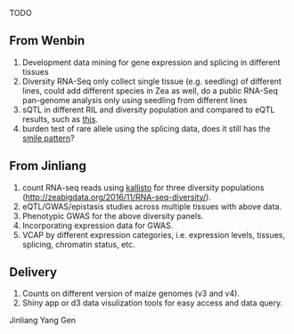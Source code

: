 TODO

## From Wenbin
1. Development data mining for gene expression and splicing in different tissues
2. Diversity RNA-Seq only collect single tissue (e.g. seedling) of different lines, could add different species in Zea as well, do a public RNA-Seq pan-genome analysis only using seedling from different lines
3. sQTL in different RIL and diversity population and compared to eQTL results, such as [this](http://science.sciencemag.org/content/352/6285/600).
4. burden test of rare allele using the splicing data, does it still has the [smile pattern](http://www.sciencedirect.com/science/article/pii/S0002929716000045)?

## From Jinliang
1. count RNA-seq reads using [kallisto](https://pachterlab.github.io/kallisto/) for three diversity populations (http://zeabigdata.org/2016/11/RNA-seq-diversity/). 
2. eQTL/GWAS/epistasis studies across multiple tissues with above data.
3. Phenotypic GWAS for the above diversity panels.
4. Incorporating expression data for GWAS.
5. VCAP by different expression categories, i.e. expression levels, tissues, splicing, chromatin status, etc.


## Delivery
1. Counts on different version of maize genomes (v3 and v4).
2. Shiny app or d3 data visulization tools for easy access and data query.

Jinliang Yang
Gen
